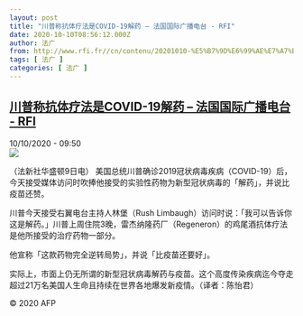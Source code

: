 ```yaml
---
layout: post
title: "川普称抗体疗法是COVID-19解药 – 法国国际广播电台 - RFI"
date: 2020-10-10T08:56:12.000Z
author: 法广
from: http://www.rfi.fr//cn/contenu/20201010-%E5%B7%9D%E6%99%AE%E7%A7%B0%E6%8A%97%E4%BD%93%E7%96%97%E6%B3%95%E6%98%AFcovid-19%E8%A7%A3%E8%8D%AF
tags: [ 法广 ]
categories: [ 法广 ]
---
```

<!--1602320172000-->
[川普称抗体疗法是COVID-19解药 – 法国国际广播电台 - RFI](http://www.rfi.fr//cn/contenu/20201010-%E5%B7%9D%E6%99%AE%E7%A7%B0%E6%8A%97%E4%BD%93%E7%96%97%E6%B3%95%E6%98%AFcovid-19%E8%A7%A3%E8%8D%AF)
------

<div>
<div>10/10/2020 - 09:50</div><img src="https://s.rfi.fr/media/display/d93fdb9a-0ace-11eb-a4d5-005056bf87d6/w:310/p:16x9/int0008b.201010155001.jpg"><div class="t-content__body u-clearfix">            <p>（法新社华盛顿9日电）    美国总统川普确诊2019冠状病毒疾病（COVID-19）后，今天接受媒体访问时吹捧他接受的实验性药物为新型冠状病毒的「解药」，并说比疫苗还赞。</p><p>    川普今天接受右翼电台主持人林堡（Rush Limbaugh）访问时说：「我可以告诉你这是解药。」川普上周住院3晚，雷杰纳隆药厂（Regeneron）的鸡尾酒抗体疗法是他所接受的治疗药物一部分。</p><p>    他宣称「这款药物完全逆转局势」，并说「比疫苗还要好」。</p><p>    实际上，市面上仍无所谓的新型冠状病毒解药与疫苗。这个高度传染疾病迄今夺走超过21万名美国人生命且持续在世界各地爆发新疫情。（译者：陈怡君）</p><p></p>            <p class="t-copyright">© 2020 AFP</p>        </div>
</div>

